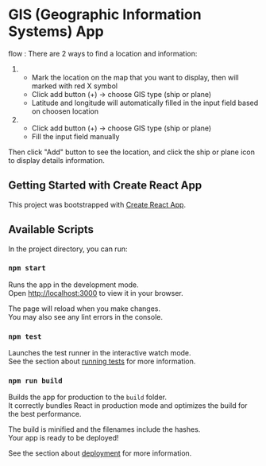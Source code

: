 # GIS (Geographic Information Systems) App 

flow : 
There are 2 ways to find a location and information:
1. - Mark the location on the map that you want to display, then will marked with red X  symbol
   - Click add button (+) -> choose GIS type (ship or plane)
   - Latitude and longitude will automatically filled in the input field  based on choosen location

2. - Click add button (+) -> choose GIS type (ship or plane)
   - Fill the input field manually

Then click "Add" button to see the location, and click the ship or plane icon to display details information.
## Getting Started with Create React App

This project was bootstrapped with [Create React App](https://github.com/facebook/create-react-app).

## Available Scripts

In the project directory, you can run:

### `npm start`

Runs the app in the development mode.\
Open [http://localhost:3000](http://localhost:3000) to view it in your browser.

The page will reload when you make changes.\
You may also see any lint errors in the console.

### `npm test`

Launches the test runner in the interactive watch mode.\
See the section about [running tests](https://facebook.github.io/create-react-app/docs/running-tests) for more information.

### `npm run build`

Builds the app for production to the `build` folder.\
It correctly bundles React in production mode and optimizes the build for the best performance.

The build is minified and the filenames include the hashes.\
Your app is ready to be deployed!

See the section about [deployment](https://facebook.github.io/create-react-app/docs/deployment) for more information.


